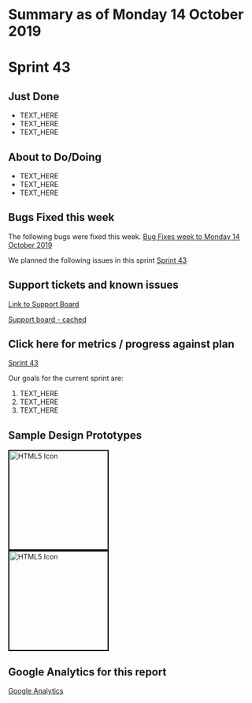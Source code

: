 # Summary as of Monday 14 October 2019 

# Sprint 43

## Just Done
* TEXT_HERE
* TEXT_HERE
* TEXT_HERE

## About to Do/Doing
* TEXT_HERE
* TEXT_HERE
* TEXT_HERE

## Bugs Fixed this week
The following bugs were fixed this week.
[Bug Fixes week to Monday 14 October 2019](graphs/bugs14102019.jpg)

We planned the following issues in this sprint 
[Sprint 43](graphs/sprint14102019.png)

## Support tickets and known issues
[Link to Support Board](https://jira.digital.homeoffice.gov.uk/secure/RapidBoard.jspa?rapidView=331&selectedIssue=ALS-47)

[Support board - cached](graphs/supportBoard14102019.jpg)

## Click here for metrics / progress against plan
[Sprint 43](graphs/progress14102019.png)

Our goals for the current sprint are:
1. TEXT_HERE 
2. TEXT_HERE
3. TEXT_HERE

## Sample Design Prototypes
<a href="graphs/proto1_14102019.png"><img src="graphs/proto1_14102019.png" alt="HTML5 Icon" width="200" style="border:2px solid black"></a>
<br>
<a href="graphs/proto2_14102019.png"><img src="graphs/proto2_14102019.png" alt="HTML5 Icon" width="200" style="border:2px solid black"></a>
<br>


## Google Analytics for this report
[Google Analytics](graphs/GA14102019.jpg)

